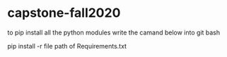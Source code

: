# capstone-fall2020
to pip install all the python modules write the camand below into git bash

pip install -r file path of Requirements.txt 